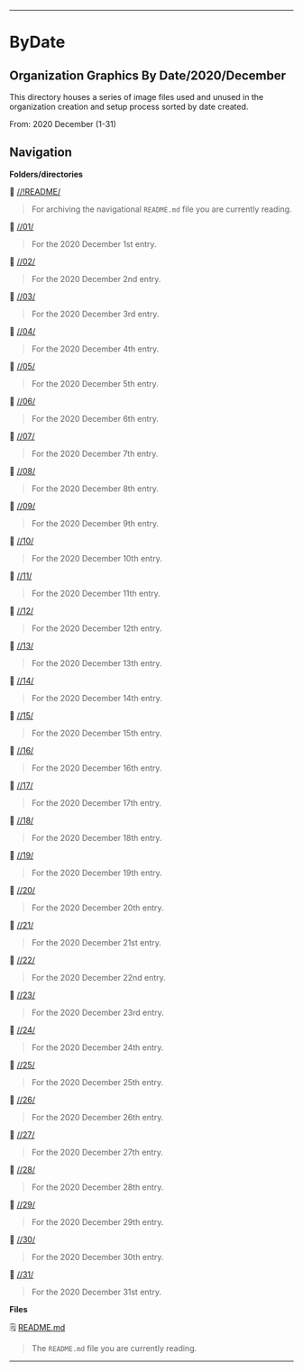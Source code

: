 
***

# ByDate

## Organization Graphics By Date/2020/December

This directory houses a series of image files used and unused in the organization creation and setup process sorted by date created.

From: 2020 December (1-31)

## Navigation

**Folders/directories**

📁 [//!README/](/OrganizationGraphics/!README/)

> For archiving the navigational `README.md` file you are currently reading.

📁 [//01/](/OrganizationGraphics/ByDate/2020/December/01/)

> For the 2020 December 1st entry.

📁 [//02/](/OrganizationGraphics/ByDate/2020/December/02/)

> For the 2020 December 2nd entry.

📁 [//03/](/OrganizationGraphics/ByDate/2020/December/03/)

> For the 2020 December 3rd entry.

📁 [//04/](/OrganizationGraphics/ByDate/2020/December/04/)

> For the 2020 December 4th entry.

📁 [//05/](/OrganizationGraphics/ByDate/2020/December/05/)

> For the 2020 December 5th entry.

📁 [//06/](/OrganizationGraphics/ByDate/2020/December/06/)

> For the 2020 December 6th entry.

📁 [//07/](/OrganizationGraphics/ByDate/2020/December/07/)

> For the 2020 December 7th entry.

📁 [//08/](/OrganizationGraphics/ByDate/2020/December/08/)

> For the 2020 December 8th entry.

📁 [//09/](/OrganizationGraphics/ByDate/2020/December/09/)

> For the 2020 December 9th entry.

📁 [//10/](/OrganizationGraphics/ByDate/2020/December/10/)

> For the 2020 December 10th entry.

📁 [//11/](/OrganizationGraphics/ByDate/2020/December/11/)

> For the 2020 December 11th entry.

📁 [//12/](/OrganizationGraphics/ByDate/2020/December/12/)

> For the 2020 December 12th entry.

📁 [//13/](/OrganizationGraphics/ByDate/2020/December/13/)

> For the 2020 December 13th entry.

📁 [//14/](/OrganizationGraphics/ByDate/2020/December/14/)

> For the 2020 December 14th entry.

📁 [//15/](/OrganizationGraphics/ByDate/2020/December/15/)

> For the 2020 December 15th entry.

📁 [//16/](/OrganizationGraphics/ByDate/2020/December/16/)

> For the 2020 December 16th entry.

📁 [//17/](/OrganizationGraphics/ByDate/2020/December/17/)

> For the 2020 December 17th entry.

📁 [//18/](/OrganizationGraphics/ByDate/2020/December/18/)

> For the 2020 December 18th entry.

📁 [//19/](/OrganizationGraphics/ByDate/2020/December/19/)

> For the 2020 December 19th entry.

📁 [//20/](/OrganizationGraphics/ByDate/2020/December/20/)

> For the 2020 December 20th entry.

📁 [//21/](/OrganizationGraphics/ByDate/2020/December/21/)

> For the 2020 December 21st entry.

📁 [//22/](/OrganizationGraphics/ByDate/2020/December/22/)

> For the 2020 December 22nd entry.

📁 [//23/](/OrganizationGraphics/ByDate/2020/December/23/)

> For the 2020 December 23rd entry.

📁 [//24/](/OrganizationGraphics/ByDate/2020/December/24/)

> For the 2020 December 24th entry.

📁 [//25/](/OrganizationGraphics/ByDate/2020/December/25/)

> For the 2020 December 25th entry.

📁 [//26/](/OrganizationGraphics/ByDate/2020/December/26/)

> For the 2020 December 26th entry.

📁 [//27/](/OrganizationGraphics/ByDate/2020/December/27/)

> For the 2020 December 27th entry.

📁 [//28/](/OrganizationGraphics/ByDate/2020/December/28/)

> For the 2020 December 28th entry.

📁 [//29/](/OrganizationGraphics/ByDate/2020/December/29/)

> For the 2020 December 29th entry.

📁 [//30/](/OrganizationGraphics/ByDate/2020/December/30/)

> For the 2020 December 30th entry.

📁 [//31/](/OrganizationGraphics/ByDate/2020/December/31/)

> For the 2020 December 31st entry.

**Files**

🗒️ [README.md](/OrganizationGraphics/ByDate/2020/December/README.md)

> The `README.md` file you are currently reading.

***

